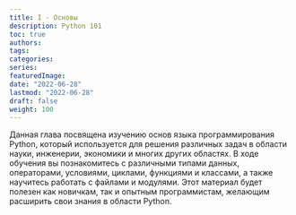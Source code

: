 ```yaml
---
title: I - Основы
description: Python 101
toc: true
authors:
tags:
categories:
series:
featuredImage:
date: "2022-06-28"
lastmod: "2022-06-28"
draft: false
weight: 100
---
```


Данная глава посвящена изучению основ языка программирования Python, который используется для решения различных задач в области науки, инженерии, экономики и многих других областях. В ходе обучения вы познакомитесь с различными типами данных, операторами, условиями, циклами, функциями и классами, а также научитесь работать с файлами и модулями. Этот материал будет полезен как новичкам, так и опытным программистам, желающим расширить свои знания в области Python.
